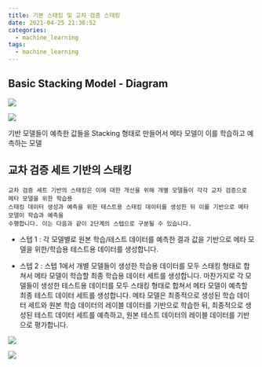 ```yaml
---
title: 기본 스태킹 및 교차 검증 스태킹
date: 2021-04-25 21:36:52
categories:
  - machine_learning
tags:
  - machine_learning
---
```


## Basic Stacking Model - Diagram

![](/image/staking1.PNG)

![](/image/staking2.PNG)

기반 모델들이 예측한 값들을 Stacking 형태로 만들어서 메타 모델이 이를 학습하고 예측하는 모델

## 교차 검증 세트 기반의 스태킹

	교차 검증 세트 기반의 스태킹은 이에 대한 개선을 위해 개별 모델들이 각각 교차 검증으로 메타 모델을 위한 학습용
	스태킹 데이터 생성과 예측을 위한 테스트용 스태킹 데이터를 생성한 뒤 이를 기반으로 메타 모델이 학습과 예측을
	수행합니다. 이는 다음과 같이 2단계의 스텝으로 구분될 수 있습니다.

- 스텝 1 : 각 모델별로 원본 학습/테스트 데이터를 예측한 결과 값을 기반으로 메타 모델을 위한/학습용 테스트용 데이터를 생성합니다.

- 스텝 2 : 스텝 1에서 개별 모델들이 생성한 학습용 데이터를 모두 스태킹 형태로 합쳐서 메타 모델이 학습할 최종 학습용 데이터 세트를 생성합니다.
	 마찬가지로 각 모델들이 생성한 테스트용 데이터를 모두 스태킹 형태로 합쳐서 메타 모델이 예측할 최종 테스트 데이터 세트를 생성합니다.
	 메타 모델은 최종적으로 생성된 학습 데이터 세트와 원본 학습 데이터의 레이블 데이터를 기반으로 학습한 뒤,
	 최종적으로 생성된 테스트 데이터 세트를 예측하고, 원본 테스트 데이터의 레이블 데이터를 기반으로 평가합니다.
  
![](/image/staking3.PNG)

![](/image/staking4.PNG)